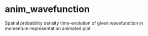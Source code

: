 # anim_wavefunction
Spatial probability density time-evolution of given wavefunction in momentum-representation animated plot
